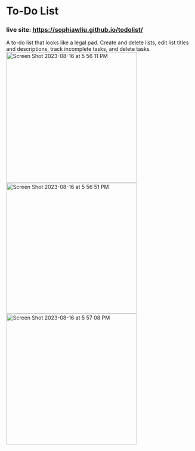 # To-Do List  
### live site: https://sophiawliu.github.io/todolist/  
A to-do list that looks like a legal pad. Create and delete lists, edit list titles and descriptions, track incomplete tasks, and delete tasks.  
<img width="350" alt="Screen Shot 2023-08-16 at 5 56 11 PM" src="https://github.com/sophiawliu/todolist/assets/122403050/2a173b15-9701-44bb-95aa-390aafd489a1">
<img width="350" alt="Screen Shot 2023-08-16 at 5 56 51 PM" src="https://github.com/sophiawliu/todolist/assets/122403050/93d36aff-4188-4511-bff3-1fa4cd14c66c">
<img width="350" alt="Screen Shot 2023-08-16 at 5 57 08 PM" src="https://github.com/sophiawliu/todolist/assets/122403050/ad0ba41e-b39b-43d0-9e8d-d224644a8d8c">
